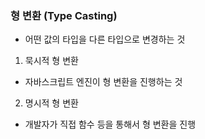 ### 형 변환 (Type Casting)
- 어떤 값의 타입을 다른 타입으로 변경하는 것

1. 묵시적 형 변환 
- 자바스크립트 엔진이 형 변환을 진행하는 것 

2. 명시적 형 변환 
- 개발자가 직접 함수 등을 통해서 형 변환을 진행 